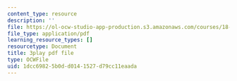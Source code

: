 ```yaml
---
content_type: resource
description: ''
file: https://ol-ocw-studio-app-production.s3.amazonaws.com/courses/18-06sc-linear-algebra-fall-2011/1dcc69825b0dd0141527d79cc11eaada_AMLekTJR5_U.pdf
file_type: application/pdf
learning_resource_types: []
resourcetype: Document
title: 3play pdf file
type: OCWFile
uid: 1dcc6982-5b0d-d014-1527-d79cc11eaada
---
```

